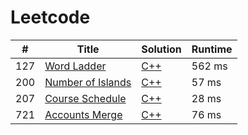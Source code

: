 # Leetcode

| # | Title | Solution | Runtime |
|---| ----- | -------- | ------- |
|127|[ Word Ladder](https://leetcode.com/problems/word-ladder/)|[C++](./solutions/127.%20Word%20Ladder.cpp)|562 ms|
|200|[ Number of Islands](https://leetcode.com/problems/number-of-islands/)|[C++](./solutions/200.%20Number%20of%20Islands.cpp)|57 ms|
|207|[ Course Schedule](https://leetcode.com/problems/course-schedule/)|[C++](./solutions/207.%20Course%20Schedule.cpp)|28 ms|
|721|[ Accounts Merge](https://leetcode.com/problems/accounts-merge/)|[C++](./solutions/721.%20Accounts%20Merge.cpp)|76 ms|
